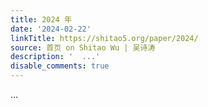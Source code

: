 ```yaml
---
title: 2024 年
date: '2024-02-22'
linkTitle: https://shitao5.org/paper/2024/
source: 首页 on Shitao Wu | 吴诗涛
description: '  ...'
disable_comments: true
---
```

  ...
